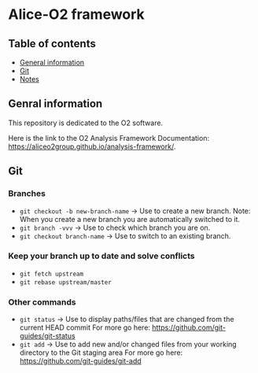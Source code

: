 # Alice-O2 framework
## Table of contents
* [General information](#general-information)
* [Git](#git)
* [Notes](#notes)
## Genral information
This repository is dedicated to the O2 software. 

Here is the link to the O2 Analysis Framework Documentation: https://aliceo2group.github.io/analysis-framework/.

## Git
### Branches
* `git checkout -b new-branch-name` -> Use to create a new branch.
  Note: When you create a new branch you are automatically switched to it.
* `git branch -vvv` -> Use to check which branch you are on.
* `git checkout branch-name` -> Use to switch to an existing branch.
### Keep your branch up to date and solve conflicts
* `git fetch upstream`
* `git rebase upstream/master`
### Other commands
* `git status` -> Use to display paths/files that are changed from the current HEAD commit
  For more go here: https://github.com/git-guides/git-status
* `git add` -> Use to add new and/or changed files from your working directory to the Git staging area
  For more go here: https://github.com/git-guides/git-add
